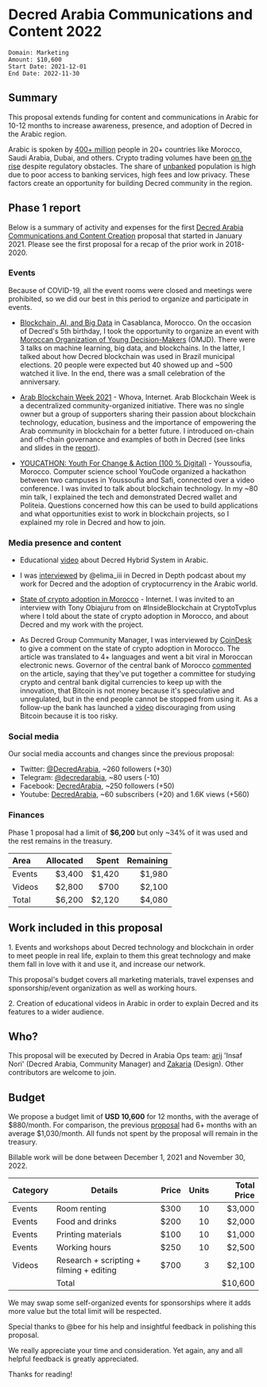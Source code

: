 # Decred Arabia Communications and Content 2022

```
Domain: Marketing
Amount: $10,600
Start Date: 2021-12-01
End Date: 2022-11-30
```

## Summary

This proposal extends funding for content and communications in Arabic for 10-12 months to increase awareness, presence, and adoption of Decred in the Arabic region.

Arabic is spoken by [400+ million](https://en.wikipedia.org/wiki/List_of_countries_where_Arabic_is_an_official_language) people in 20+ countries like Morocco, Saudi Arabia, Dubai, and others. Crypto trading volumes have been [on the rise](https://www.coindesk.com/markets/2021/03/22/crypto-is-banned-in-morocco-but-bitcoin-purchases-are-soaring/) despite regulatory obstacles. The share of [unbanked](https://www.gfmag.com/global-data/economic-data/worlds-most-unbanked-countries) population is high due to poor access to banking services, high fees and low privacy. These factors create an opportunity for building Decred community in the region.

## Phase 1 report

Below is a summary of activity and expenses for the first [Decred Arabia Communications and Content Creation](https://proposals.decred.org/proposals/d0c32d5) proposal that started in January 2021. Please see the first proposal for a recap of the prior work in 2018-2020.

### Events

Because of COVID-19, all the event rooms were closed and meetings were prohibited, so we did our best in this period to organize and participate in events.

* [Blockchain, AI, and Big Data](https://decredcommunity.github.io/events/index/20210206.1) in Casablanca, Morocco. On the occasion of Decred's 5th birthday, I took the opportunity to organize an event with [Moroccan Organization of Young Decision-Makers](https://www.facebook.com/OMJDC) (OMJD). There were 3 talks on machine learning, big data, and blockchains. In the latter, I talked about how Decred blockchain was used in Brazil municipal elections. 20 people were expected but 40 showed up and ~500 watched it live. In the end, there was a small celebration of the anniversary.

* [Arab Blockchain Week 2021](https://decredcommunity.github.io/events/index/20210612.1) - Whova, Internet. Arab Blockchain Week is a decentralized community-organized initiative. There was no single owner but a group of supporters sharing their passion about blockchain technology, education, business and the importance of empowering the Arab community in blockchain for a better future. I introduced on-chain and off-chain governance and examples of both in Decred (see links and slides in the [report](https://decredcommunity.github.io/events/index/20210612.1)).

* [YOUCATHON: Youth For Change & Action (100 % Digital)](https://decredcommunity.github.io/events/index/20210710.1) - Youssoufia, Morocco. Computer science school YouCode organized a hackathon between two campuses in Youssoufia and Safi, connected over a video conference. I was invited to talk about blockchain technology. In my ~80 min talk, I explained the tech and demonstrated Decred wallet and Politeia. Questions concerned how this can be used to build applications and what opportunities exist to work in blockchain projects, so I explained my role in Decred and how to join.

### Media presence and content

* Educational [video](https://youtu.be/k6xXL_ttSDI) about Decred Hybrid System in Arabic.

* I was [interviewed](https://youtu.be/hUXk1GWhE-0) by @elima\_iii in Decred in Depth podcast about my work for Decred and the adoption of cryptocurrency in the Arabic world.

* [State of crypto adoption in Morocco](https://decredcommunity.github.io/events/index/20210315.1) - Internet. I was invited to an interview with Tony Obiajuru from on #InsideBlockchain at CryptoTvplus where I told about the state of crypto adoption in Morocco, and about Decred and my work with the project.

* As Decred Group Community Manager, I was interviewed by [CoinDesk](https://www.coindesk.com/crypto-is-banned-in-morocco-but-bitcoin-purchases-are-soaring) to give a comment on the state of crypto adoption in Morocco. The article was translated to 4+ languages and went a bit viral in Moroccan electronic news. Governor of the central bank of Morocco [commented](https://youtu.be/yWLNOlKbhtc) on the article, saying that they've put together a committee for studying crypto and central bank digital currencies to keep up with the innovation, that Bitcoin is not money because it's speculative and unregulated, but in the end people cannot be stopped from using it. As a follow-up the bank has launched a [video](https://youtu.be/38N24GrUTxY) discouraging from using Bitcoin because it is too risky.

### Social media

Our social media accounts and changes since the previous proposal:

* Twitter: [@DecredArabia](https://twitter.com/DecredArabia), ~260 followers (+30)
* Telegram: [@decredarabia](https://t.me/decredarabia), ~80 users (-10)
* Facebook: [DecredArabia](https://www.facebook.com/DecredArabia), ~250 followers (+50)
* Youtube: [DecredArabia](https://www.youtube.com/channel/UCCtB2BfsA2VdT0FJXpsYICA), ~60 subscribers (+20) and 1.6K views (+560)

### Finances

Phase 1 proposal had a limit of **$6,200** but only ~34% of it was used and the rest remains in the treasury.

| Area    | Allocated | Spent  | Remaining |
|:--------|----------:|-------:|----------:|
| Events  |    $3,400 | $1,420 |    $1,980 |
| Videos  |    $2,800 |   $700 |    $2,100 |
| Total   |    $6,200 | $2,120 |    $4,080 |

## Work included in this proposal

1\. Events and workshops about Decred technology and blockchain in order to meet people in real life, explain to them this great technology and make them fall in love with it and use it, and increase our network.

This proposal's budget covers all marketing materials, travel expenses and sponsorship/event organization as well as working hours.

2\. Creation of educational videos in Arabic in order to explain Decred and its features to a wider audience.

## Who?

This proposal will be executed by Decred in Arabia Ops team: [arij](https://twitter.com/in_insaf) 'Insaf Nori' (Decred Arabia, Community Manager) and [Zakaria](https://twitter.com/aithzakaria1) (Design). Other contributors are welcome to join.

## Budget

We propose a budget limit of **USD 10,600** for 12 months, with the average of $880/month. For comparison, the previous [proposal](https://proposals.decred.org/proposals/d0c32d5) had 6+ months with an average $1,030/month. All funds not spent by the proposal will remain in the treasury.

Billable work will be done between December 1, 2021 and November 30, 2022.

| Category | Details                                    | Price  | Units | Total Price |
|----------|--------------------------------------------|-------:|------:|------------:|
| Events   | Room renting                               |  $300  |   10  |     $3,000  |
| Events   | Food and drinks                            |  $200  |   10  |     $2,000  |
| Events   | Printing materials                         |  $100  |   10  |     $1,000  |
| Events   | Working hours                              |  $250  |   10  |     $2,500  |
| Videos   | Research + scripting + filming + editing   |  $700  |    3  |     $2,100  |
|          | Total                                      |        |       |    $10,600  |

We may swap some self-organized events for sponsorships where it adds more value but the total limit will be respected.

Special thanks to @bee for his help and insightful feedback in polishing this proposal.

We really appreciate your time and consideration. Yet again, any and all helpful feedback is greatly appreciated.

Thanks for reading!
